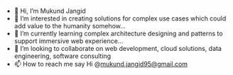 - 👋 Hi, I’m Mukund Jangid
- 👀 I’m interested in creating solutions for complex use cases which could add value to the humanity somehow...
- 🌱 I’m currently learning complex architecture designing and patterns to support immersive web experience...
- 💞️ I’m looking to collaborate on web development, cloud solutions, data engineering, software consulting
- 📫 How to reach me say Hi @mukund.jangid95@gmail.com

<!---
This is a glance of my work which I could put on public opensource. The private repositories are out of the scope for professional network exhange, Thanks!
--->
